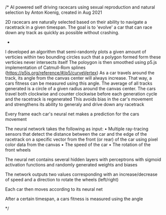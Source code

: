 /* AI powered self driving racecars using sexual reproduction and natural selection
by Anton Koenig, created in Aug 2021

2D racecars are naturally selected based on their ability to navigate a racetrack in a given timespan. The goal is to 'evolve' a car that can race down any track as quickly as possible without crashing.

-

I developed an algorithm that semi-randomly plots a given amount of verticies within two bounding circles such that a polygon formed form these verticies never intersects itself
The poloygon is then smoothed using p5.js implementation of Catmull-Rom splines (https://p5js.org/reference/#/p5/curveVertex)
As a car travels around the track, its angle from the canvas center will always increase. That way, a cars fitness can be measured using this angle.
The average of all tracks generated is a circle of a given radius around the canvas center.
The cars travel both clockwise and counter clockwise before each generation cycle and the racetrack is regenerated 
This avoids bias in the car's movement and strengthens its ability to generaly and drive down any racetrack

Every frame each car's neural net makes a prediction for the cars movement

The neural network takes the following as input:
  • Multiple ray-tracing sensors that detect the distance between the car and the edge of the racetrack on a specific vector from the front (or rear) of the car using pixel color data from the canvas
  • The speed of the car
  • The rotation of the front wheels

The neural net contains several hidden layers with perceptrons with sigmoid activation functions and randomly generated weights and biases

The network outputs two values corresponding with an increase/decrease of speed and a direction to rotate the wheels (left/right)

Each car then moves according to its neural net

After a certain timespan, a cars fitness is measured using the angle 

*/
